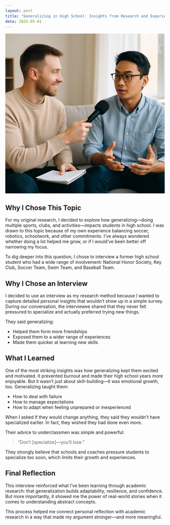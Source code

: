 ```yaml
---
layout: post
title: "Generalizing in High School: Insights from Research and Experience"
date: 2025-05-01
---
```


![Research Process](/assets/images/research-process-paper.png)


## Why I Chose This Topic

For my original research, I decided to explore how generalizing—doing multiple sports, clubs, and activities—impacts students in high school. I was drawn to this topic because of my own experience balancing soccer, robotics, schoolwork, and other commitments. I’ve always wondered whether doing a lot helped me grow, or if I would’ve been better off narrowing my focus.

To dig deeper into this question, I chose to interview a former high school student who had a wide range of involvement: National Honor Society, Key Club, Soccer Team, Swim Team, and Baseball Team.

## Why I Chose an Interview

I decided to use an interview as my research method because I wanted to capture detailed personal insights that wouldn’t show up in a simple survey. During our conversation, the interviewee shared that they never felt pressured to specialize and actually preferred trying new things.

They said generalizing:

- Helped them form more friendships  
- Exposed them to a wider range of experiences  
- Made them quicker at learning new skills  

## What I Learned

One of the most striking insights was how generalizing kept them excited and motivated. It prevented burnout and made their high school years more enjoyable. But it wasn’t just about skill-building—it was emotional growth, too. Generalizing taught them:

- How to deal with failure  
- How to manage expectations  
- How to adapt when feeling unprepared or inexperienced  

When I asked if they would change anything, they said they wouldn’t have specialized earlier. In fact, they wished they had done even more.

Their advice to underclassmen was simple and powerful:  
> “Don’t [specialize]—you’ll lose.”

They strongly believe that schools and coaches pressure students to specialize too soon, which limits their growth and experiences.

## Final Reflection

This interview reinforced what I’ve been learning through academic research: that generalization builds adaptability, resilience, and confidence. But more importantly, it showed me the power of real-world stories when it comes to understanding abstract concepts.

This process helped me connect personal reflection with academic research in a way that made my argument stronger—and more meaningful.
